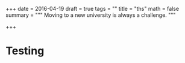 +++
date = 2016-04-19
draft = true
tags = ""
title = "ths"
math = false
summary = """
Moving to a new university is always a challenge.
"""

+++

# Testing

